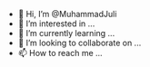 - 👋 Hi, I’m @MuhammadJuli
- 👀 I’m interested in ...
- 🌱 I’m currently learning ...
- 💞️ I’m looking to collaborate on ...
- 📫 How to reach me ...

<!---
MuhammadJuli/MuhammadJuli is a ✨ special ✨ repository because its `README.md` (this file) appears on your GitHub profile.
You can click the Preview link to take a look at your changes.
--->
